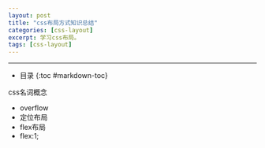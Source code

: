 ```yaml
---
layout: post
title: "css布局方式知识总结"
categories: [css-layout]
excerpt: 学习css布局。
tags: [css-layout]
---  
```

---  
- 目录
{:toc #markdown-toc}

css名词概念
- overflow
- 定位布局
- flex布局
- flex:1;